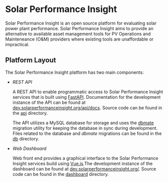 # Solar Performance Insight

Solar Performance Insight is an open source platform for evaluating solar power
plant performance. Solar Performance Insight aims to provide an alternative
to available asset management tools for PV Operations and Mainteneance (O&M)
providers where existing tools are unaffordable or impractical.

## Platform Layout

The Solar Performance Insight platform has two main components:

- *REST API*

  A REST API to enable programmatic access to Solar Performance Insight
  services that is built using [FastAPI](https://fastapi.tiangolo.com/).
  Documentation for the development instance of the API can be found at
  [dev.solarperformanceinsight.org/api/docs](https://dev.solarperformanceinsight.org/api/docs).
  Source code can be found in the [api](tree/main/api) directory.

  The API utilizes a MySQL database for storage and uses the [dbmate](https://github.com/amacneil/dbmate)
  migration utility for keeping the database in sync during development.
  Files related to the database and *dbmate* migrations can be found in the
  [db](tree/main/db) directory.

- *Web Dashboard*

  Web front end provides a graphical interface to the Solar Performance
  Insight services build using [Vue.js](https://vuejs.org/).The development
  instance of the dashboard can be found at [dev.solarperformanceinsight.org/](https://dev.solarperformanceinsight.org/).
  Source code can be found in the [dashboard](tree/main/dashboard) directory.
